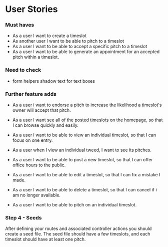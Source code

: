# User Stories
### Must haves
- As a user I want to create a timeslot
- As another user I want to be able to pitch to a timeslot
- As a user I want to be able to accept a specific pitch to a timeslot
- As a user I want to be able to generate an appointment for an accepted pitch within a timeslot.

### Need to check
- form helpers shadow text for text boxes

### Further feature adds
- As a user i want to endorse a pitch to increase the likelihood a timeslot's owner will accept that pitch.


- As a user I want see all of the posted timeslots on the homepage, so that I can browse quickly and easily.
- As a user I want to be able to view an individual timeslot, so that I can focus on one entry.
- As a user when I view an individual tweed, I want to see its pitches.
- As a user I want to be able to post a new timeslot, so that I can offer office hours to the public.
- As a user I want to be able to edit a timeslot, so that I can fix a mistake I made.
- As a user I want to be able to delete a timeslot, so that I can cancel if i am no longer available.
- As a user I want to be able to pitch on an individual timeslot.

### Step 4 - Seeds

After defining your routes and associated controller actions you should create a
seed file. The seed file should  have a few timeslots, and each timeslot should have at least one pitch.
